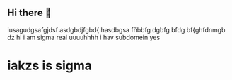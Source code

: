 ## Hi there 👋
iusagudgsafgjdsf
asdgbdjfgbd{
hasdbgsa
fñbbfg
dgbfg
bfdg
bf{ghfdnmgb
dz
hi
i am sigma
real
uuuuhhhh
i hav subdomein
yes
# iakzs is sigma
